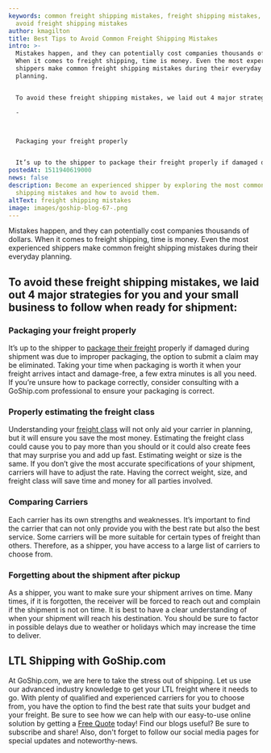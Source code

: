 ```yaml
---
keywords: common freight shipping mistakes, freight shipping mistakes, how to
  avoid freight shipping mistakes
author: kmagilton
title: Best Tips to Avoid Common Freight Shipping Mistakes
intro: >-
  Mistakes happen, and they can potentially cost companies thousands of dollars.
  When it comes to freight shipping, time is money. Even the most experienced
  shippers make common freight shipping mistakes during their everyday
  planning. 


  To avoid these freight shipping mistakes, we laid out 4 major strategies for you and your small business to follow when ready for shipment:

  -



  Packaging your freight properly


  It’s up to the shipper to package their freight properly if damaged during shipment was due to impr
postedAt: 1511940619000
news: false
description: Become an experienced shipper by exploring the most common freight
  shipping mistakes and how to avoid them.
altText: freight shipping mistakes
image: images/goship-blog-67-.png
---
```

Mistakes happen, and they can potentially cost companies thousands of dollars. When it comes to freight shipping, time is money. Even the most experienced shippers make common freight shipping mistakes during their everyday planning.

To avoid these freight shipping mistakes, we laid out 4 major strategies for you and your small business to follow when ready for shipment:
-------------------------------------------------------------------------------------------------------------------------------------------

### **Packaging your freight properly**

It’s up to the shipper to [package their freight](https://www.goship.com/blog/package-vs-pallet-shipping/) properly if damaged during shipment was due to improper packaging, the option to submit a claim may be eliminated. Taking your time when packaging is worth it when your freight arrives intact and damage-free, a few extra minutes is all you need. If you’re unsure how to package correctly, consider consulting with a GoShip.com professional to ensure your packaging is correct.

### **Properly estimating the freight class**

Understanding your [freight class](https://www.goship.com/blog/blog-everything-you-need-to-know-about-ltl-freight-class/) will not only aid your carrier in planning, but it will ensure you save the most money. Estimating the freight class could cause you to pay more than you should or it could also create fees that may surprise you and add up fast. Estimating weight or size is the same. If you don’t give the most accurate specifications of your shipment, carriers will have to adjust the rate. Having the correct weight, size, and freight class will save time and money for all parties involved.

### **Comparing Carriers**

Each carrier has its own strengths and weaknesses. It’s important to find the carrier that can not only provide you with the best rate but also the best service. Some carriers will be more suitable for certain types of freight than others. Therefore, as a shipper, you have access to a large list of carriers to choose from.

### **Forgetting about the shipment after pickup**

As a shipper, you want to make sure your shipment arrives on time. Many times, if it is forgotten, the receiver will be forced to reach out and complain if the shipment is not on time. It is best to have a clear understanding of when your shipment will reach his destination. You should be sure to factor in possible delays due to weather or holidays which may increase the time to deliver.

LTL Shipping with GoShip.com
----------------------------

At GoShip.com, we are here to take the stress out of shipping. Let us use our advanced industry knowledge to get your LTL freight where it needs to go. With plenty of qualified and experienced carriers for you to choose from, you have the option to find the best rate that suits your budget and your freight. Be sure to see how we can help with our easy-to-use online solution by getting a [Free Quote](https://app.goship.com/#/wizard) today! Find our blogs useful? Be sure to subscribe and share! Also, don't forget to follow our social media pages for special updates and noteworthy-news.
